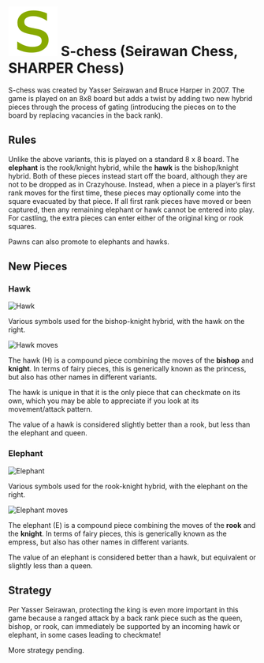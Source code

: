 # ![Seirawan](https://github.com/gbtami/pychess-variants/blob/master/static/icons/schess.svg) S-chess (Seirawan Chess, SHARPER Chess)

S-chess was created by Yasser Seirawan and Bruce Harper in 2007. The game is played on an 8x8 board but adds a twist by adding two new hybrid pieces through the process of gating (introducing the pieces on to the board by replacing vacancies in the back rank). 

## Rules

Unlike the above variants, this is played on a standard 8 x 8 board. The **elephant** is the rook/knight hybrid, while the **hawk** is the bishop/knight hybrid. Both of these pieces instead start off the board, although they are not to be dropped as in Crazyhouse. Instead, when a piece in a player’s first rank moves for the first time, these pieces may optionally come into the square evacuated by that piece. If all first rank pieces have moved or been captured, then any remaining elephant or hawk cannot be entered into play. For castling, the extra pieces can enter either of the original king or rook squares.

Pawns can also promote to elephants and hawks.

## New Pieces

### Hawk

![Hawk](https://github.com/gbtami/pychess-variants/blob/master/static/images/CVariantsGuide/Princesses.png)

Various symbols used for the bishop-knight hybrid, with the hawk on the right.

![Hawk moves](https://github.com/gbtami/pychess-variants/blob/master/static/images/CVariantsGuide/Archbishop.png)

The hawk (H) is a compound piece combining the moves of the **bishop** and **knight**. In terms of fairy pieces, this is generically known as the princess, but also has other names in different variants.

The hawk is unique in that it is the only piece that can checkmate on its own, which you may be able to appreciate if you look at its movement/attack pattern.

The value of a hawk is considered slightly better than a rook, but less than the elephant and queen.

### Elephant

![Elephant](https://github.com/gbtami/pychess-variants/blob/master/static/images/CVariantsGuide/Empresses.png)

Various symbols used for the rook-knight hybrid, with the elephant on the right.

![Elephant moves](https://github.com/gbtami/pychess-variants/blob/master/static/images/CVariantsGuide/Chancellor.png)

The elephant (E) is a compound piece combining the moves of the **rook** and the **knight**. In terms of fairy pieces, this is generically known as the empress, but also has other names in different variants. 

The value of an elephant is considered better than a hawk, but equivalent or slightly less than a queen.

## Strategy

Per Yasser Seirawan, protecting the king is even more important in this game because a ranged attack by a back rank piece such as the queen, bishop, or rook, can immediately be supported by an incoming hawk or elephant, in some cases leading to checkmate! 

More strategy pending.
